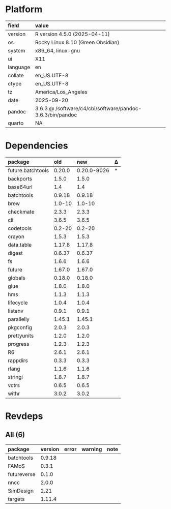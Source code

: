 # Platform

|field    |value                                                     |
|:--------|:---------------------------------------------------------|
|version  |R version 4.5.0 (2025-04-11)                              |
|os       |Rocky Linux 8.10 (Green Obsidian)                         |
|system   |x86_64, linux-gnu                                         |
|ui       |X11                                                       |
|language |en                                                        |
|collate  |en_US.UTF-8                                               |
|ctype    |en_US.UTF-8                                               |
|tz       |America/Los_Angeles                                       |
|date     |2025-09-20                                                |
|pandoc   |3.6.3 @ /software/c4/cbi/software/pandoc-3.6.3/bin/pandoc |
|quarto   |NA                                                        |

# Dependencies

|package           |old    |new         |Δ  |
|:-----------------|:------|:-----------|:--|
|future.batchtools |0.20.0 |0.20.0-9026 |*  |
|backports         |1.5.0  |1.5.0       |   |
|base64url         |1.4    |1.4         |   |
|batchtools        |0.9.18 |0.9.18      |   |
|brew              |1.0-10 |1.0-10      |   |
|checkmate         |2.3.3  |2.3.3       |   |
|cli               |3.6.5  |3.6.5       |   |
|codetools         |0.2-20 |0.2-20      |   |
|crayon            |1.5.3  |1.5.3       |   |
|data.table        |1.17.8 |1.17.8      |   |
|digest            |0.6.37 |0.6.37      |   |
|fs                |1.6.6  |1.6.6       |   |
|future            |1.67.0 |1.67.0      |   |
|globals           |0.18.0 |0.18.0      |   |
|glue              |1.8.0  |1.8.0       |   |
|hms               |1.1.3  |1.1.3       |   |
|lifecycle         |1.0.4  |1.0.4       |   |
|listenv           |0.9.1  |0.9.1       |   |
|parallelly        |1.45.1 |1.45.1      |   |
|pkgconfig         |2.0.3  |2.0.3       |   |
|prettyunits       |1.2.0  |1.2.0       |   |
|progress          |1.2.3  |1.2.3       |   |
|R6                |2.6.1  |2.6.1       |   |
|rappdirs          |0.3.3  |0.3.3       |   |
|rlang             |1.1.6  |1.1.6       |   |
|stringi           |1.8.7  |1.8.7       |   |
|vctrs             |0.6.5  |0.6.5       |   |
|withr             |3.0.2  |3.0.2       |   |

# Revdeps

## All (6)

|package     |version |error |warning |note |
|:-----------|:-------|:-----|:-------|:----|
|batchtools  |0.9.18  |      |        |     |
|FAMoS       |0.3.1   |      |        |     |
|futureverse |0.1.0   |      |        |     |
|nncc        |2.0.0   |      |        |     |
|SimDesign   |2.21    |      |        |     |
|targets     |1.11.4  |      |        |     |

